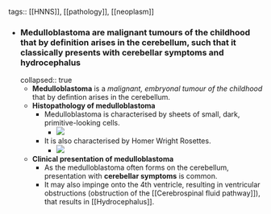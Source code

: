 tags:: [[HNNS]], [[pathology]], [[neoplasm]]

- ### Medulloblastoma are malignant tumours of the childhood that by definition arises in the cerebellum, such that it classically presents with cerebellar symptoms and hydrocephalus
  collapsed:: true
	- **Medulloblastoma** is a *malignant, embryonal tumour of the childhood* that by defintion arises in the cerebellum.
	- **Histopathology of medulloblastoma**
		- Medulloblastoma is characterised by sheets of small, dark, primitive-looking cells.
			- ![](https://firebasestorage.googleapis.com/v0/b/firescript-577a2.appspot.com/o/imgs%2Fapp%2FJethro%2FE9RwI--Vut.png?alt=media&token=df6c3d61-f86b-4db7-a287-ab31387d4e0a)
		- It is also characterised by Homer Wright Rosettes.
			- ![](https://firebasestorage.googleapis.com/v0/b/firescript-577a2.appspot.com/o/imgs%2Fapp%2FJethro%2FZM3YTq8TjI.png?alt=media&token=77a11151-de47-4a98-81ca-34eed5644b21)
	- **Clinical presentation of medulloblastoma**
		- As the medulloblastoma often forms on the cerebellum, presentation with **cerebellar symptoms** is common.
		- It may also impinge onto the 4th ventricle, resulting in ventricular obstructions (obstruction of the [[Cerebrospinal fluid pathway]]), that results in [[Hydrocephalus]].